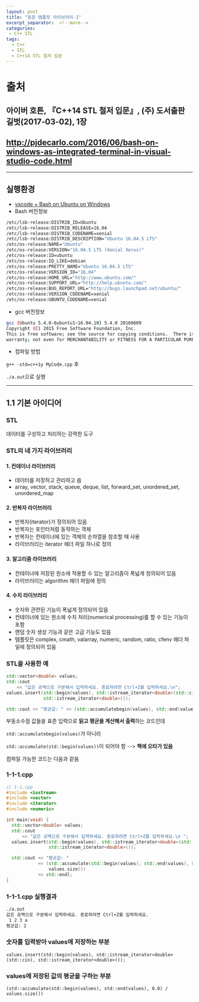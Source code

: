 ```yaml
---
layout: post
title: "표준 템플릿 라이브러리-1"
excerpt_separator:  <!--more-->
categories:
 - C++ STL
tags:
  - C++
  - STL
  - C++14 STL 철저 입문
---
```


<!--more-->

# 출처

## 아이버 호튼, 『C++14 STL 철저 입문』, (주) 도서출판 길벗(2017-03-02), 1장

## <http://pjdecarlo.com/2016/06/bash-on-windows-as-integrated-terminal-in-visual-studio-code.html>

---

## 실행환경

* [vscode + Bash on Ubuntu on Windows](http://pjdecarlo.com/2016/06/bash-on-windows-as-integrated-terminal-in-visual-studio-code.html)
* Bash 버전정보

```bash
/etc/lsb-release:DISTRIB_ID=Ubuntu
/etc/lsb-release:DISTRIB_RELEASE=16.04
/etc/lsb-release:DISTRIB_CODENAME=xenial
/etc/lsb-release:DISTRIB_DESCRIPTION="Ubuntu 16.04.5 LTS"
/etc/os-release:NAME="Ubuntu"
/etc/os-release:VERSION="16.04.5 LTS (Xenial Xerus)"
/etc/os-release:ID=ubuntu
/etc/os-release:ID_LIKE=debian
/etc/os-release:PRETTY_NAME="Ubuntu 16.04.5 LTS"
/etc/os-release:VERSION_ID="16.04"
/etc/os-release:HOME_URL="http://www.ubuntu.com/"
/etc/os-release:SUPPORT_URL="http://help.ubuntu.com/"
/etc/os-release:BUG_REPORT_URL="http://bugs.launchpad.net/ubuntu/"
/etc/os-release:VERSION_CODENAME=xenial
/etc/os-release:UBUNTU_CODENAME=xenial
```

* gcc 버전정보

```bash
gcc (Ubuntu 5.4.0-6ubuntu1~16.04.10) 5.4.0 20160609
Copyright (C) 2015 Free Software Foundation, Inc.
This is free software; see the source for copying conditions.  There is NO
warranty; not even for MERCHANTABILITY or FITNESS FOR A PARTICULAR PURPOSE.
```

* 컴파일 방법

`g++ -std=c++1y MyCode.cpp` 후

`./a.out`으로 실행

---

## 1.1 기본 아이디어

### STL

데이터를 구성하고 처리하는 강력한 도구

### STL의 네 가지 라이브러리

#### 1. 컨테이너 라이브러리

* 데이터를 저장하고 관리하고 씀
* array, vector, stack, queue, deque, list, forward_set, unordered_set, unordered_map

#### 2. 반복자 라이브러리

* 반복자(iterator)가 정의되어 있음
* 반복자는 포인터처럼 동작하는 객체
* 반복자는 컨테이너에 있는 객체의 순차열을 참조할 때 사용
* 라이브러리는 iterator 헤더 파일 하나로 정의

#### 3. 알고리즘 라이브러리

* 컨테이너에 저장된 원소에 적용할 수 있는 알고리즘이 폭넓게 정의되어 있음
* 라이브러리는 algorithm 헤더 파일에 정의

#### 4. 수치 라이브러리

* 숫자와 관련된 기능이 폭넓게 정의되어 있음
* 컨테이너에 있는 원소에 수치 처리(numerical processing)를 할 수 있는 기능이 포함
* 랜덤 숫자 생성 기능과 같은 고급 기능도 있음
* 템플릿은 complex, cmath, valarray, numeric, random, ratio, cfenv 헤더 파일에 정의되어 있음

### STL을 사용한 예

```cpp
std::vector<double> values;
std::cout
    << "값은 공백으로 구분해서 입력하세요. 종료하려면 Ctrl+Z를 입력하세요.\n";
values.insert(std::begin(values), std::istream_iterator<double>(std::cin),
              std::istream_iterator<double>());

std::cout << "평균값: " << (std::accumulatebegin(values), std::end(values), 0.0)/values.size()) << std::endl;
```

부동소수점 값들을 표준 입력으로 **읽고 평균을 계산해서 출력**하는 코드인데

`std::accumulatebegin(values)`가 아니라

`std::accumulate(std::begin(values))`이 되어야 함 --> **책에 오타가 있음**

컴파일 가능한 코드는 다음과 같음

### 1-1-1.cpp

```cpp
// 1-1.cpp
#include <iostream>
#include <vector>
#include <iterator>
#include <numeric>

int main(void) {
  std::vector<double> values;
  std::cout
      << "값은 공백으로 구분해서 입력하세요. 종료하려면 Ctrl+Z를 입력하세요.\n ";
  values.insert(std::begin(values), std::istream_iterator<double>(std::cin),
                std::istream_iterator<double>());

  std::cout << "평균값: "
            << (std::accumulate(std::begin(values), std::end(values), 0.0) /
                values.size())
            << std::endl;
}
```

### 1-1-1.cpp 실행결과

```bash
./a.out
값은 공백으로 구분해서 입력하세요. 종료하려면 Ctrl+Z를 입력하세요.
 1 2 3 a
평균값: 2
```

### 숫자를 입력받아 values에 저장하는 부분

`values.insert(std::begin(values), std::istream_iterator<double>(std::cin), std::istream_iterator<double>());`  

### values에 저장된 값의 평균을 구하는 부분

`(std::accumulate(std::begin(values), std::end(values), 0.0) / values.size())`
